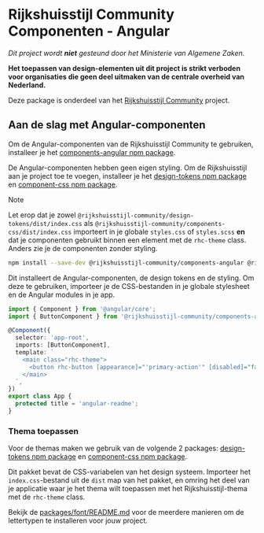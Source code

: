 <!-- @license CC0-1.0 -->

# Rijkshuisstijl Community Componenten - Angular

_Dit project wordt **niet** gesteund door het Ministerie van Algemene Zaken._

**Het toepassen van design-elementen uit dit project is strikt verboden voor organisaties die geen deel uitmaken van de
centrale overheid van Nederland.**

Deze package is onderdeel van het [Rijkshuisstijl Community](../../README.md) project.

## Aan de slag met Angular-componenten

Om de Angular-componenten van de Rijkshuisstijl Community te gebruiken, installeer je het [components-angular npm package](https://www.npmjs.com/package/@rijkshuisstijl-community/components-angular).

De Angular-componenten hebben geen eigen styling. Om de Rijkshuisstijl aan je project toe te voegen, installeer je het [design-tokens npm package](https://www.npmjs.com/package/@rijkshuisstijl-community/design-tokens) en [component-css npm package](https://www.npmjs.com/package/@rijkshuisstijl-community/components-css).

> [!NOTE]  
> Let erop dat je zowel `@rijkshuisstijl-community/design-tokens/dist/index.css` als `@rijkshuisstijl-community/components-css/dist/index.css` importeert in je globale `styles.css` of `styles.scss` **en** dat je componenten gebruikt binnen een element met de `rhc-theme` class. Anders zie je de componenten zonder styling.

```bash
npm install --save-dev @rijkshuisstijl-community/components-angular @rijkshuisstijl-community/components-css @rijkshuisstijl-community/design-tokens
```

Dit installeert de Angular-componenten, de design tokens en de styling. Om deze te gebruiken, importeer je de CSS-bestanden in je globale stylesheet en de Angular modules in je app.

```ts
import { Component } from '@angular/core';
import { ButtonComponent } from '@rijkshuisstijl-community/components-angular';

@Component({
  selector: 'app-root',
  imports: [ButtonComponent],
  template: `
    <main class="rhc-theme">
      <button rhc-button [appearance]="'primary-action'" [disabled]="false">hello world</button>
    </main>
  `,
})
export class App {
  protected title = 'angular-readme';
}
```

### Thema toepassen

Voor de themas maken we gebruik van de volgende 2 packages: [design-tokens npm package](https://www.npmjs.com/package/@rijkshuisstijl-community/design-tokens) en [component-css npm package](https://www.npmjs.com/package/@rijkshuisstijl-community/components-css).

Dit pakket bevat de CSS-variabelen van het design systeem. Importeer het `index.css`-bestand uit de `dist` map van het
pakket, en omring het deel van je applicatie waar je het thema wilt toepassen met het Rijkshuisstijl-thema met de `rhc-theme` class.

Bekijk de [packages/font/README.md](https://github.com/nl-design-system/rijkshuisstijl-community/blob/main/packages/font/README.md) voor de meerdere manieren om de lettertypen te installeren voor jouw project.

